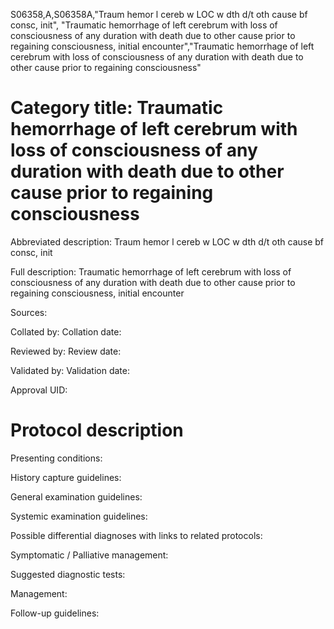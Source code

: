 S06358,A,S06358A,"Traum hemor l cereb w LOC w dth d/t oth cause bf consc, init", "Traumatic hemorrhage of left cerebrum with loss of consciousness of any duration with death due to other cause prior to regaining consciousness, initial encounter","Traumatic hemorrhage of left cerebrum with loss of consciousness of any duration with death due to other cause prior to regaining consciousness"
# Category title: Traumatic hemorrhage of left cerebrum with loss of consciousness of any duration with death due to other cause prior to regaining consciousness

Abbreviated description: Traum hemor l cereb w LOC w dth d/t oth cause bf consc, init

Full description: Traumatic hemorrhage of left cerebrum with loss of consciousness of any duration with death due to other cause prior to regaining consciousness, initial encounter

Sources:

Collated by:
Collation date:

Reviewed by:
Review date:

Validated by:
Validation date:

Approval UID:

# Protocol description

Presenting conditions:

History capture guidelines:

General examination guidelines:

Systemic examination guidelines:

Possible differential diagnoses with links to related protocols:

Symptomatic / Palliative management:

Suggested diagnostic tests:

Management:

Follow-up guidelines:
